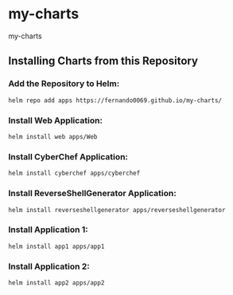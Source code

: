 # my-charts
my-charts

## Installing Charts from this Repository
### Add the Repository to Helm:
```
helm repo add apps https://fernando0069.github.io/my-charts/
```

### Install Web Application:
```
helm install web apps/Web
```

### Install CyberChef Application:
```
helm install cyberchef apps/cyberchef
```

### Install ReverseShellGenerator Application:
```
helm install reverseshellgenerator apps/reverseshellgenerator
```

### Install Application 1:
```
helm install app1 apps/app1
```

### Install Application 2:
```
helm install app2 apps/app2
```

